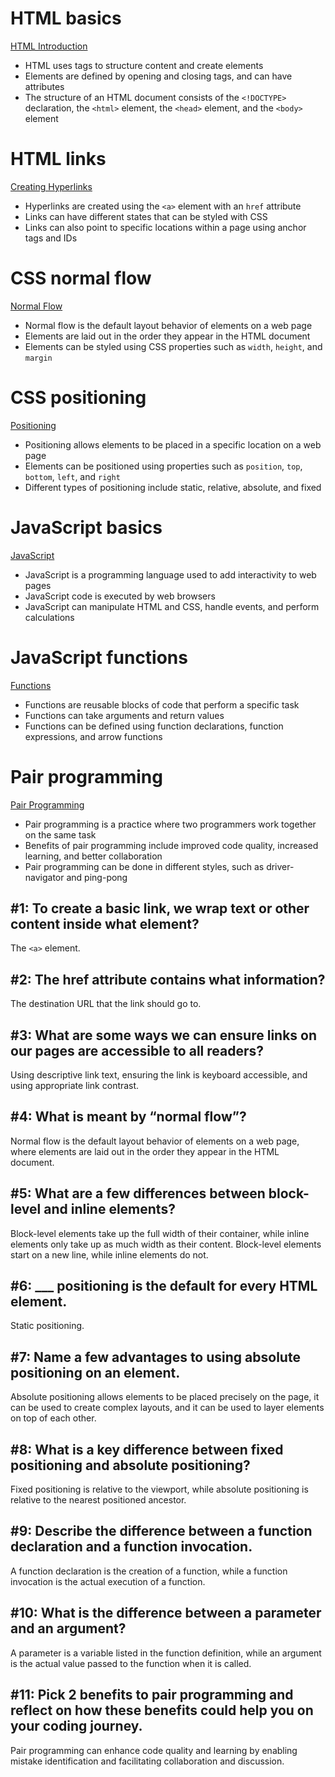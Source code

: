 # HTML basics
[HTML Introduction](https://developer.mozilla.org/en-US/docs/Learn/HTML)

- HTML uses tags to structure content and create elements
- Elements are defined by opening and closing tags, and can have attributes
- The structure of an HTML document consists of the `<!DOCTYPE>` declaration, the `<html>` element, the `<head>` element, and the `<body>` element

# HTML links
[Creating Hyperlinks](https://developer.mozilla.org/en-US/docs/Learn/HTML/Introduction_to_HTML/Creating_hyperlinks)

- Hyperlinks are created using the `<a>` element with an `href` attribute
- Links can have different states that can be styled with CSS
- Links can also point to specific locations within a page using anchor tags and IDs

# CSS normal flow
[Normal Flow](https://developer.mozilla.org/en-US/docs/Learn/CSS/CSS_layout/Normal_Flow)

- Normal flow is the default layout behavior of elements on a web page
- Elements are laid out in the order they appear in the HTML document
- Elements can be styled using CSS properties such as `width`, `height`, and `margin`

# CSS positioning
[Positioning](https://developer.mozilla.org/en-US/docs/Learn/CSS/CSS_layout/Positioning)

- Positioning allows elements to be placed in a specific location on a web page
- Elements can be positioned using properties such as `position`, `top`, `bottom`, `left`, and `right`
- Different types of positioning include static, relative, absolute, and fixed

# JavaScript basics
[JavaScript](https://developer.mozilla.org/en-US/docs/Learn/JavaScript)

- JavaScript is a programming language used to add interactivity to web pages
- JavaScript code is executed by web browsers
- JavaScript can manipulate HTML and CSS, handle events, and perform calculations

# JavaScript functions
[Functions](https://developer.mozilla.org/en-US/docs/Learn/JavaScript/Building_blocks/Functions)

- Functions are reusable blocks of code that perform a specific task
- Functions can take arguments and return values
- Functions can be defined using function declarations, function expressions, and arrow functions

# Pair programming
[Pair Programming](https://www.codefellows.org/blog/6-reasons-for-pair-programming/)

- Pair programming is a practice where two programmers work together on the same task
- Benefits of pair programming include improved code quality, increased learning, and better collaboration
- Pair programming can be done in different styles, such as driver-navigator and ping-pong


## #1: To create a basic link, we wrap text or other content inside what element?

The `<a>` element.

## #2: The href attribute contains what information?

The destination URL that the link should go to.

## #3: What are some ways we can ensure links on our pages are accessible to all readers?

Using descriptive link text, ensuring the link is keyboard accessible, and using appropriate link contrast.

## #4: What is meant by “normal flow”?

Normal flow is the default layout behavior of elements on a web page, where elements are laid out in the order they appear in the HTML document.

## #5: What are a few differences between block-level and inline elements?

Block-level elements take up the full width of their container, while inline elements only take up as much width as their content. Block-level elements start on a new line, while inline elements do not.

## #6: ___ positioning is the default for every HTML element.

Static positioning.

## #7: Name a few advantages to using absolute positioning on an element.

Absolute positioning allows elements to be placed precisely on the page, it can be used to create complex layouts, and it can be used to layer elements on top of each other.

## #8: What is a key difference between fixed positioning and absolute positioning?

Fixed positioning is relative to the viewport, while absolute positioning is relative to the nearest positioned ancestor.

## #9: Describe the difference between a function declaration and a function invocation.

A function declaration is the creation of a function, while a function invocation is the actual execution of a function.

## #10: What is the difference between a parameter and an argument?

A parameter is a variable listed in the function definition, while an argument is the actual value passed to the function when it is called.

## #11: Pick 2 benefits to pair programming and reflect on how these benefits could help you on your coding journey.

Pair programming can enhance code quality and learning by enabling mistake identification and facilitating collaboration and discussion.